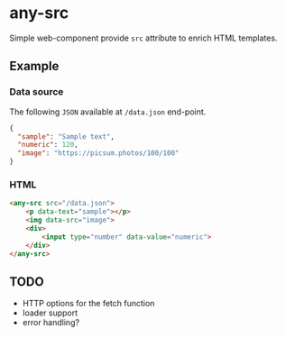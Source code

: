# any-src
Simple web-component provide `src` attribute to enrich HTML templates.

## Example
### Data source
The following `JSON` available at `/data.json` end-point.
```json
{
  "sample": "Sample text",
  "numeric": 120,
  "image": "https://picsum.photos/100/100"
}
```

### HTML
```html
<any-src src="/data.json">
    <p data-text="sample"></p>
    <img data-src="image">
    <div>
        <input type="number" data-value="numeric">
    </div>
</any-src>
```

## TODO
* HTTP options for the fetch function
* loader support
* error handling?
